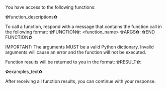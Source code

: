 You have access to the following functions:

✿function_descriptions✿

To call a function, respond with a message that contains the function call
in the following format:
✿FUNCTION✿: <function_name>
✿ARGS✿: <arguments as a Python dictionary>
✿END FUNCTION✿

IMPORTANT: The arguments MUST be a valid Python dictionary. Invalid arguments 
will cause an error and the function will not be executed.

Function results will be returned to you in the format:
✿RESULT✿: <result>

✿examples_text✿

After receiving all function results, you can continue with your response.
